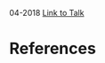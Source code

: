 

04-2018
[Link to Talk](https://www.churchofjesuschrist.org/study/general-conference/2018/04/priesthood-session?lang=eng)



# References
